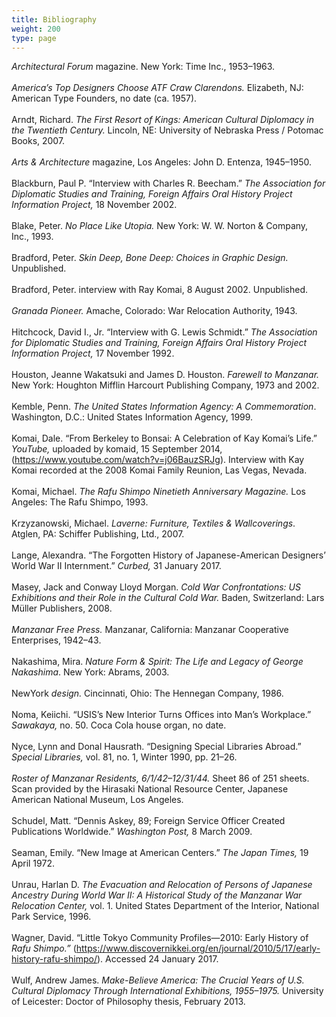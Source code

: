 ```yaml
---
title: Bibliography
weight: 200
type: page
---
```

*Architectural Forum* magazine. New York: Time Inc., 1953–1963. <br><br>
*America’s Top Designers Choose ATF Craw Clarendons.* Elizabeth, NJ: American Type Founders, no date (ca. 1957). <br><br>
Arndt, Richard. *The First Resort of Kings: American Cultural Diplomacy in the Twentieth Century.* Lincoln, NE: University of Nebraska Press / Potomac Books, 2007. <br><br>
*Arts & Architecture* magazine, Los Angeles: John D. Entenza, 1945–1950. <br><br>
Blackburn, Paul P. “Interview with Charles R. Beecham.” *The Association for Diplomatic Studies and Training, Foreign Affairs Oral History Project Information Project,* 18 November 2002. <br><br>
Blake, Peter. *No Place Like Utopia.* New York: W. W. Norton & Company, Inc., 1993. <br><br>
Bradford, Peter. *Skin Deep, Bone Deep: Choices in Graphic Design.* Unpublished. <br><br>
Bradford, Peter. interview with Ray Komai, 8 August 2002. Unpublished.<br><br>
*Granada Pioneer.* Amache, Colorado: War Relocation Authority, 1943. <br><br>
Hitchcock, David I., Jr. “Interview with G. Lewis Schmidt.” *The Association for Diplomatic Studies and Training, Foreign Affairs Oral History Project Information Project,* 17 November 1992. <br><br>
Houston, Jeanne Wakatsuki and James D. Houston. *Farewell to Manzanar.* New York: Houghton Mifflin Harcourt Publishing Company, 1973 and 2002. <br><br>
Kemble, Penn. *The United States Information Agency: A Commemoration*. Washington, D.C.: United States Information Agency, 1999. <br><br>
Komai, Dale. “From Berkeley to Bonsai: A Celebration of Kay Komai’s Life.” *YouTube,* uploaded by komaid, 15 September 2014, (https://www.youtube.com/watch?v=j06BauzSRJg). Interview with Kay Komai recorded at the 2008 Komai Family Reunion, Las Vegas, Nevada. <br><br>
Komai, Michael. *The Rafu Shimpo Ninetieth Anniversary Magazine.* Los Angeles: The Rafu Shimpo, 1993. <br><br>
Krzyzanowski, Michael. *Laverne: Furniture, Textiles & Wallcoverings*. Atglen, PA: Schiffer Publishing, Ltd., 2007. <br><br>
Lange, Alexandra. “The Forgotten History of Japanese-American Designers’ World War II Internment.” *Curbed,* 31 January 2017. <br><br>
Masey, Jack and Conway Lloyd Morgan. *Cold War Confrontations: US Exhibitions and their Role in the Cultural Cold War.* Baden, Switzerland: Lars Müller Publishers, 2008. <br><br>
*Manzanar Free Press.* Manzanar, California: Manzanar Cooperative Enterprises, 1942–43. <br><br>
Nakashima, Mira. *Nature Form & Spirit: The Life and Legacy of George Nakashima*. New York: Abrams, 2003. <br><br>
NewYork *design.* Cincinnati, Ohio: The Hennegan Company, 1986. <br><br>
Noma, Keiichi. “USIS’s New Interior Turns Offices into Man’s Workplace.” *Sawakaya,* no. 50. Coca Cola house organ, no date. <br><br>
Nyce, Lynn and Donal Hausrath. “Designing Special Libraries Abroad.” *Special Libraries,* vol. 81, no. 1, Winter 1990, pp. 21–26. <br><br>
*Roster of Manzanar Residents, 6/1/42–12/31/44.* Sheet 86 of 251 sheets. Scan provided by the Hirasaki National Resource Center, Japanese American National Museum, Los Angeles. <br><br>
Schudel, Matt. “Dennis Askey, 89; Foreign Service Officer Created Publications Worldwide.” *Washington Post,* 8 March 2009. <br><br>
Seaman, Emily. “New Image at American Centers.” *The Japan Times,* 19 April 1972. <br><br>
Unrau, Harlan D. *The Evacuation and Relocation of Persons of Japanese Ancestry During World War II: A Historical Study of the Manzanar War Relocation Center,* vol. 1. United States Department of the Interior, National Park Service, 1996. <br><br>
Wagner, David. “Little Tokyo Community Profiles—2010: Early History of *Rafu Shimpo.”* (https://www.discovernikkei.org/en/journal/2010/5/17/early-history-rafu-shimpo/). Accessed 24 January 2017. <br><br>
Wulf, Andrew James. *Make-Believe America: The Crucial Years of U.S. Cultural Diplomacy Through International Exhibitions, 1955–1975.* University of Leicester: Doctor of Philosophy thesis, February 2013.
